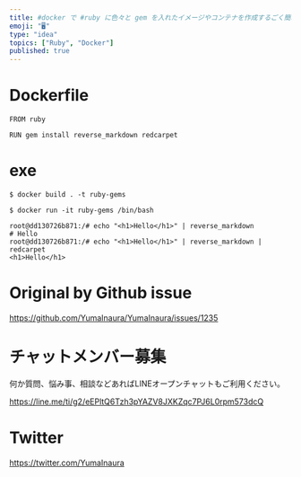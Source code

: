 ```yaml
---
title: #docker で #ruby に色々と gem を入れたイメージやコンテナを作成するごく簡単な Dockerfile の例
emoji: "🖥"
type: "idea"
topics: ["Ruby", "Docker"]
published: true
---
```


# Dockerfile

```
FROM ruby

RUN gem install reverse_markdown redcarpet

```

# exe

```
$ docker build . -t ruby-gems
```

```
$ docker run -it ruby-gems /bin/bash
```

```
root@dd130726b871:/# echo "<h1>Hello</h1>" | reverse_markdown
# Hello
root@dd130726b871:/# echo "<h1>Hello</h1>" | reverse_markdown | redcarpet
<h1>Hello</h1>
```

# Original by Github issue

https://github.com/YumaInaura/YumaInaura/issues/1235








<!-- Update From Qiita API -->

# チャットメンバー募集


何か質問、悩み事、相談などあればLINEオープンチャットもご利用ください。

https://line.me/ti/g2/eEPltQ6Tzh3pYAZV8JXKZqc7PJ6L0rpm573dcQ





# Twitter


https://twitter.com/YumaInaura


<!-- Update From Qiita API -->


